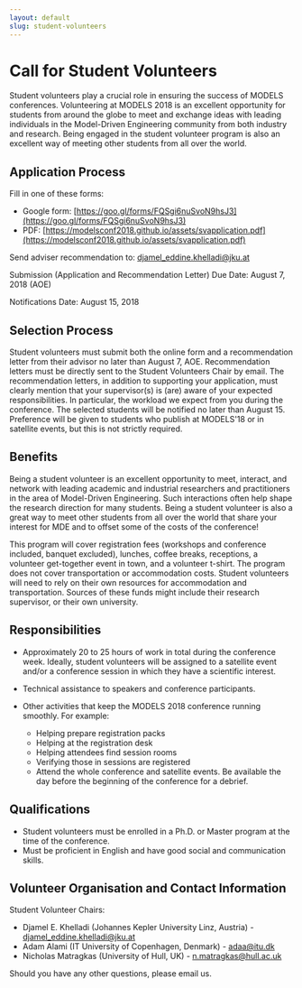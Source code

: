```yaml
---
layout: default
slug: student-volunteers
---
```

<div class="row">
 <div class="col-md-11" markdown="1">

# Call for Student Volunteers

Student volunteers play a crucial role in ensuring the success of MODELS conferences. Volunteering at MODELS 2018 is an excellent opportunity for students from around the globe to meet and exchange ideas with leading individuals in the Model-Driven Engineering community from both industry and research. Being engaged in the student volunteer program is also an excellent way of meeting other students from all over the world.	

## Application Process

Fill in one of these forms:
* Google form: [https://goo.gl/forms/FQSgi6nuSvoN9hsJ3](https://goo.gl/forms/FQSgi6nuSvoN9hsJ3)
* PDF: [https://modelsconf2018.github.io/assets/svapplication.pdf](https://modelsconf2018.github.io/assets/svapplication.pdf)

Send adviser recommendation to: djamel_eddine.khelladi@jku.at

Submission (Application and Recommendation Letter) Due Date: August 7, 2018 (AOE)

Notifications Date:  August 15, 2018			





## Selection Process 

Student volunteers must submit both the online form and a recommendation letter from their advisor no later than August 7, AOE. Recommendation letters must be directly sent to the Student Volunteers Chair by email. The recommendation letters, in addition to supporting your application, must clearly mention that your supervisor(s) is (are) aware of your expected responsibilities. In particular, the workload we expect from you during the conference.  The selected students will be notified no later than August 15. Preference will be given to students who publish at MODELS'18 or in satellite events, but this is not strictly required. 

## Benefits

Being a student volunteer is an excellent opportunity to meet, interact, and network with leading academic and industrial researchers and practitioners in the area of Model-Driven Engineering. Such interactions often help shape the research direction for many students. Being a student volunteer is also a great way to meet other students from all over the world that share your interest for MDE and to offset some of the costs of the conference!	

This program will cover registration fees (workshops and conference included, banquet excluded), lunches, coffee breaks, receptions, a volunteer get-together event in town, and a volunteer t-shirt. The program does not cover transportation or accommodation costs. Student volunteers will need to rely on their own resources for accommodation and transportation. Sources of these funds might include their research supervisor, or their own university.  		

## Responsibilities

* Approximately 20 to 25 hours of work in total during the conference week. Ideally, student volunteers will be assigned to a satellite event and/or a conference session in which they have a scientific interest. 

* Technical assistance to speakers and conference participants.

* Other activities that keep the MODELS 2018 conference running smoothly. For example:
	* Helping prepare registration packs 
	* Helping at the registration desk
	* Helping attendees find session rooms
	* Verifying those in sessions are registered
	* Attend the whole conference and satellite events. Be available the day before the beginning of the conference for a debrief.

## Qualifications

* Student volunteers must be enrolled in a Ph.D. or Master program at the time of the conference.
* Must be proficient in English and have good social and communication skills.

## Volunteer Organisation and Contact Information

Student Volunteer Chairs:
* Djamel E. Khelladi (Johannes Kepler University Linz, Austria) - djamel_eddine.khelladi@jku.at
* Adam Alami (IT University of Copenhagen, Denmark) - adaa@itu.dk
* Nicholas Matragkas (University of Hull, UK) - n.matragkas@hull.ac.uk

Should you have any other questions, please email us.

</div>
</div>

